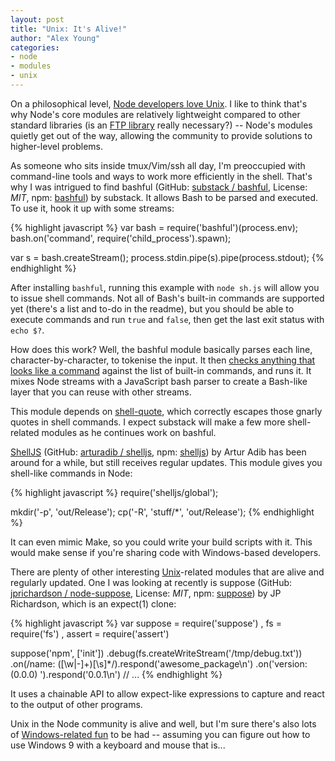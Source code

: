 ```yaml
---
layout: post
title: "Unix: It's Alive!"
author: "Alex Young"
categories: 
- node
- modules
- unix
---
```


On a philosophical level, [Node developers love Unix](http://blog.izs.me/post/48281998870/unix-philosophy-and-node-js).  I like to think that's why Node's core modules are relatively lightweight compared to other standard libraries (is an [FTP library](http://www.ruby-doc.org/stdlib-2.0/libdoc/net/ftp/rdoc/index.html) really necessary?) -- Node's modules quietly get out of the way, allowing the community to provide solutions to higher-level problems.

As someone who sits inside tmux/Vim/ssh all day, I'm preoccupied with command-line tools and ways to work more efficiently in the shell.  That's why I was intrigued to find bashful (GitHub: [substack / bashful](https://github.com/substack/bashful), License: _MIT_, npm: [bashful](https://npmjs.org/package/bashful)) by substack.  It allows Bash to be parsed and executed.  To use it, hook it up with some streams:

{% highlight javascript %}
var bash = require('bashful')(process.env);
bash.on('command', require('child_process').spawn);

var s = bash.createStream();
process.stdin.pipe(s).pipe(process.stdout);
{% endhighlight %}

After installing `bashful`, running this example with `node sh.js` will allow you to issue shell commands.  Not all of Bash's built-in commands are supported yet (there's a list and to-do in the readme), but you should be able to execute commands and run `true` and `false`, then get the last exit status with `echo $?`.

How does this work?  Well, the bashful module basically parses each line, character-by-character, to tokenise the input.  It then [checks anything that looks like a command](https://github.com/substack/bashful/blob/699cafe4f9e35c9f4c88836866efbcbaab21b894/index.js#L114) against the list of built-in commands, and runs it.  It mixes Node streams with a JavaScript bash parser to create a Bash-like layer that you can reuse with other streams.

This module depends on [shell-quote](https://github.com/substack/node-shell-quote), which correctly escapes those gnarly quotes in shell commands.  I expect substack will make a few more shell-related modules as he continues work on bashful.

[ShellJS](http://documentup.com/arturadib/shelljs) (GitHub: [arturadib / shelljs](https://github.com/arturadib/shelljs), npm: [shelljs](https://npmjs.org/package/shelljs)) by Artur Adib has been around for a while, but still receives regular updates.  This module gives you shell-like commands in Node:

{% highlight javascript %}
require('shelljs/global');

mkdir('-p', 'out/Release');
cp('-R', 'stuff/*', 'out/Release');
{% endhighlight %}

It can even mimic Make, so you could write your build scripts with it.  This would make sense if you're sharing code with Windows-based developers.

There are plenty of other interesting [Unix](https://npmjs.org/browse/keyword/unix)-related modules that are alive and regularly updated.  One I was looking at recently is suppose (GitHub: [jprichardson / node-suppose](https://github.com/jprichardson/node-suppose), License: _MIT_, npm: [suppose](https://npmjs.org/package/suppose)) by JP Richardson, which is an expect(1) clone:

{% highlight javascript %}
var suppose = require('suppose')
  , fs = require('fs')
  , assert = require('assert')

suppose('npm', ['init'])
  .debug(fs.createWriteStream('/tmp/debug.txt'))
  .on(/name\: \([\w|\-]+\)[\s]*/).respond('awesome_package\n')
  .on('version: (0.0.0) ').respond('0.0.1\n')
  // ...
{% endhighlight %}

It uses a chainable API to allow expect-like expressions to capture and react to the output of other programs.

Unix in the Node community is alive and well, but I'm sure there's also lots of [Windows-related fun](https://npmjs.org/browse/keyword/windows) to be had -- assuming you can figure out how to use Windows 9 with a keyboard and mouse that is...
